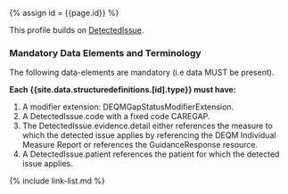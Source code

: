 

{% assign id = {{page.id}} %}


This profile builds on [DetectedIssue](https://www.hl7.org/fhir/detectedissue.html).

### Mandatory Data Elements and Terminology

The following data-elements are mandatory (i.e data MUST be present).

**Each {{site.data.structuredefinitions.[id].type}} must have:**

1. A modifier extension: DEQMGapStatusModifierExtension.
1. A DetectedIssue.code with a fixed code CAREGAP.
1. The DetectedIssue.evidence.detail either references the measure to which the detected issue applies by referencing the DEQM Individual Measure Report or references the GuidanceResponse resource. 
1. A DetectedIssue.patient references the patient for which the detected issue applies.


<!--
Each {{site.data.structuredefinitions.[id].type}} *should* have ([Must Support](guidance.html#must-support)):

1. References to
-->

<!-- ### Examples-->


{% include link-list.md %}
